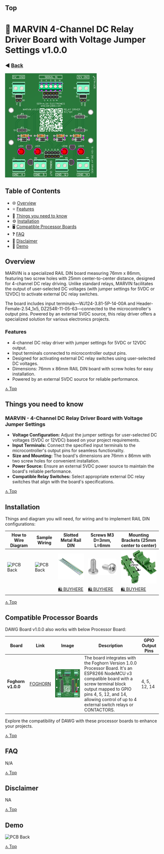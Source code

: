 ## Top
# 🎉 MARVIN 4-Channel DC Relay Driver Board with Voltage Jumper Settings v1.0.0
### ◀️ [Back](/)
<img src="images/3dv1.png" alt="PCB Back" width="300">

<!--📷-->

## Table of Contents

- 🌐 [Overview](#overview)
- ⭐ [Features](#features)
- 🤔 [Things you need to know](#things-you-need-to-know)
- ⚙️ [Installation](#installation)
- 🖥️ [Compatible Processor Boards](#compatible-processor-boards)
- ❓ [FAQ](#faq)
- 📜 [Disclaimer](#disclaimer)
- 📝 [Demo](#demo)

## Overview



MARVIN is a specialized RAIL DIN board measuring 76mm x 86mm, featuring two screw holes with 25mm center-to-center distance, designed for 4-channel DC relay driving. Unlike standard relays, MARVIN facilitates the output of user-selected DC voltages (with jumper settings for 5VDC or 12VDC) to activate external DC relay switches.

The board includes input terminals—WJ124-3.81-5P-14-00A and Header-Female-2.54_1x5, DZ254R-11-05-63—connected to the microcontroller's output pins. Powered by an external 5VDC source, this relay driver offers a specialized solution for various electronics projects.

### Features
- 4-channel DC relay driver with jumper settings for 5VDC or 12VDC output.
- Input terminals connected to microcontroller output pins.
- Designed for activating external DC relay switches using user-selected DC voltages.
- Dimensions: 76mm x 86mm RAIL DIN board with screw holes for easy installation.
- Powered by an external 5VDC source for reliable performance.

[🔝 Top](#top)

## Things you need to know

### MARVIN - 4-Channel DC Relay Driver Board with Voltage Jumper Settings
- **Voltage Configuration:** Adjust the jumper settings for user-selected DC voltages (5VDC or 12VDC) based on your project requirements.
- **Input Terminals:** Connect the specified input terminals to the microcontroller's output pins for seamless functionality.
- **Size and Mounting:** The board's dimensions are 76mm x 86mm with two screw holes for convenient installation.
- **Power Source:** Ensure an external 5VDC power source to maintain the board's reliable performance.
- **Compatible Relay Switches:** Select appropriate external DC relay switches that align with the board's specifications.

[🔝 Top](#top)

## Installation

Things and diagram you will need, for wiring and to implement RAIL DIN configurations:

| How to Wire Diagram | Sample Wiring | Slotted Metal Rail DIN  | Screws M3 D=3mm, L=6mm   | Mounting Brackets (25mm center to center) |
|--------------------|--------------------------------------------|-------------------------------------------------------------------------------------------------------|--------------------------------------------------------------------------------------------------------------------------------------------------|---------------|
| <img src="images/ex1.pngx" alt="PCB Back" width="150"> | <img src="images/wiring2.pngx" alt="PCB Back" width="150"> | <img src="images/slotted-metal-rail-din1.jpg" alt="PCB Back" width="150"> | <img src="images/m3-screws1.jpg" alt="PCB Back" width="150"> | <img src="images/rail-din-mounting-bracket1.png" alt="PCB Back" width="150"> |
|||[🛍️ BUYHERE](#)|[🛍️ BUYHERE](#)|[🛍️ BUYHERE](#)|

  
[🔝 Top](#top)

## Compatible Processor Boards

DAWG Board v1.0.0 also works with below Processor Board:

| Board              | Link                                       | Image                                                                                                 | Description                                                                                                                                      | GPIO Output Pins     |
|--------------------|--------------------------------------------|-------------------------------------------------------------------------------------------------------|--------------------------------------------------------------------------------------------------------------------------------------------------|---------------|
| **Foghorn v1.0.0** | [FOGHORN](https://github.com/seryalda/foghorn) | ![PCB Back](https://github.com/seryalda/foghorn/raw/main/1.0.0/images/3dv1.png) | The board integrates with the Foghorn Version 1.0.0 Processor Board. It's an ESP8266 NodeMCU v3 compatible board with a screw terminal block output mapped to GPIO pins 4, 5, 12, and 14, allowing control of up to 4 external switch relays or CONTACTORS. | 4, 5, 12, 14 |



Explore the compatibility of DAWG with these processor boards to enhance your projects.

[🔝 Top](#top)

## FAQ

N/A

[🔝 Top](#top)

## Disclaimer

NA

[🔝 Top](#top)

## Demo

<img src="images/demo.png" alt="PCB Back" width="300">

[🔝 Top](#top)



